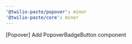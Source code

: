 ```yaml
---
'@twilio-paste/popover': minor
'@twilio-paste/core': minor
---
```


[Popover] Add PopoverBadgeButton component
